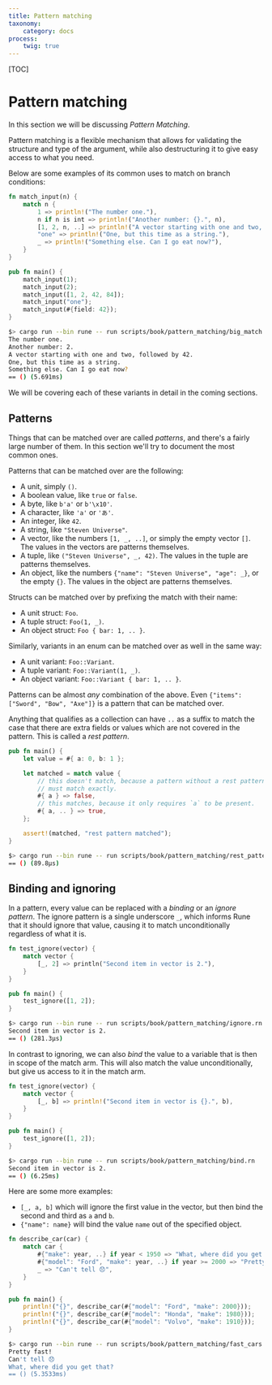 ```yaml
---
title: Pattern matching
taxonomy:
    category: docs
process:
    twig: true
---
```


[TOC]

# Pattern matching

In this section we will be discussing *Pattern Matching*.

Pattern matching is a flexible mechanism that allows for validating the
structure and type of the argument, while also destructuring it to give easy
access to what you need.

Below are some examples of its common uses to match on branch conditions:

```rust
fn match_input(n) {
    match n {
        1 => println!("The number one."),
        n if n is int => println!("Another number: {}.", n),
        [1, 2, n, ..] => println!("A vector starting with one and two, followed by {}.", n),
        "one" => println!("One, but this time as a string."),
        _ => println!("Something else. Can I go eat now?"),
    }
}

pub fn main() {
    match_input(1);
    match_input(2);
    match_input([1, 2, 42, 84]);
    match_input("one");
    match_input(#{field: 42});
}
```

```bash
$> cargo run --bin rune -- run scripts/book/pattern_matching/big_match.rn
The number one.
Another number: 2.
A vector starting with one and two, followed by 42.
One, but this time as a string.
Something else. Can I go eat now?
== () (5.691ms)
```

We will be covering each of these variants in detail in the coming sections.

## Patterns

Things that can be matched over are called *patterns*, and there's a fairly
large number of them. In this section we'll try to document the most common
ones.

Patterns that can be matched over are the following:

* A unit, simply `()`.
* A boolean value, like `true` or `false`.
* A byte, like `b'a'` or `b'\x10'`.
* A character, like `'a'` or `'あ'`.
* An integer, like `42`.
* A string, like `"Steven Universe"`.
* A vector, like the numbers `[1, _, ..]`, or simply the empty vector `[]`. The
  values in the vectors are patterns themselves.
* A tuple, like `("Steven Universe", _, 42)`. The values in the tuple are
  patterns themselves.
* An object, like the numbers `{"name": "Steven Universe", "age": _}`, or the
  empty `{}`. The values in the object are patterns themselves.

Structs can be matched over by prefixing the match with their name:
* A unit struct: `Foo`.
* A tuple struct: `Foo(1, _)`.
* An object struct: `Foo { bar: 1, .. }`.

Similarly, variants in an enum can be matched over as well in the same way:
* A unit variant: `Foo::Variant`.
* A tuple variant: `Foo::Variant(1, _)`.
* An object variant: `Foo::Variant { bar: 1, .. }`.

Patterns can be almost *any* combination of the above. Even `{"items": ["Sword",
"Bow", "Axe"]}` is a pattern that can be matched over.

Anything that qualifies as a collection can have `..` as a suffix to match the
case that there are extra fields or values which are not covered in the pattern.
This is called a *rest pattern*.

```rust
pub fn main() {
    let value = #{ a: 0, b: 1 };

    let matched = match value {
        // this doesn't match, because a pattern without a rest pattern in it
        // must match exactly.
        #{ a } => false,
        // this matches, because it only requires `a` to be present.
        #{ a, .. } => true,
    };

    assert!(matched, "rest pattern matched");
}
```

```bash
$> cargo run --bin rune -- run scripts/book/pattern_matching/rest_pattern.rn
== () (89.8µs)
```

## Binding and ignoring

In a pattern, every value can be replaced with a *binding* or an *ignore
pattern*. The ignore pattern is a single underscore `_`, which informs Rune that
it should ignore that value, causing it to match unconditionally regardless of
what it is.

```rust
fn test_ignore(vector) {
    match vector {
        [_, 2] => println("Second item in vector is 2."),
    }
}

pub fn main() {
    test_ignore([1, 2]);
}
```

```bash
$> cargo run --bin rune -- run scripts/book/pattern_matching/ignore.rn
Second item in vector is 2.
== () (281.3µs)
```

In contrast to ignoring, we can also *bind* the value to a variable that is then
in scope of the match arm. This will also match the value unconditionally, but
give us access to it in the match arm.

```rust
fn test_ignore(vector) {
    match vector {
        [_, b] => println!("Second item in vector is {}.", b),
    }
}

pub fn main() {
    test_ignore([1, 2]);
}
```

```bash
$> cargo run --bin rune -- run scripts/book/pattern_matching/bind.rn
Second item in vector is 2.
== () (6.25ms)
```

Here are some more examples:

* `[_, a, b]` which will ignore the first value in the vector, but then bind the
  second and third as `a` and `b`.
* `{"name": name}` will bind the value `name` out of the specified object.

```rust
fn describe_car(car) {
    match car {
        #{"make": year, ..} if year < 1950 => "What, where did you get that?",
        #{"model": "Ford", "make": year, ..} if year >= 2000 => "Pretty fast!",
        _ => "Can't tell 😞",
    }
}

pub fn main() {
    println!("{}", describe_car(#{"model": "Ford", "make": 2000}));
    println!("{}", describe_car(#{"model": "Honda", "make": 1980}));
    println!("{}", describe_car(#{"model": "Volvo", "make": 1910}));
}
```

```bash
$> cargo run --bin rune -- run scripts/book/pattern_matching/fast_cars.rn
Pretty fast!
Can't tell 😞
What, where did you get that?
== () (5.3533ms)
```
